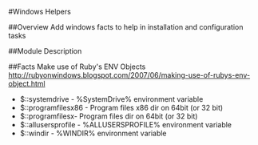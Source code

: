 #Windows Helpers

##Overview
Add windows facts to help in installation and configuration tasks

##Module Description


##Facts
Make use of Ruby's ENV Objects
http://rubyonwindows.blogspot.com/2007/06/making-use-of-rubys-env-object.html

* $::systemdrive - %SystemDrive% environment variable
* $::programfilesx86 - Program files x86 dir on 64bit (or 32 bit)
* $::programfilesx- Program files dir on 64bit (or 32 bit)
* $::allusersprofile - %ALLUSERSPROFILE% environment variable
* $::windir - %WINDIR% environment variable




